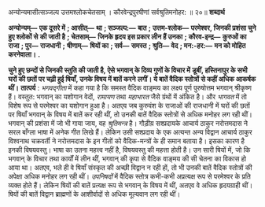  

अन्योन्यमासीत्सञ्जल्प उत्तमश्लोकचेतसाम् । कौरवेन्द्रपुरषीणां सर्वश्रुतिमनोहर: ॥ २०॥ **शब्दार्थ** 

**अन्योन्यम्—** **एक दूसरे में** **; आसीत्—** **था** **; सञ्जल्प:—** **बात** **; उत्तम-श्लोक—** **परमेश्वर, जिनकी प्रशंसा चुने हुए श्लोकों से** **की जाती है** **; चेतसाम्—** **जिनके हृदय इस प्रकार लीन हैं उनका** **; कौरव-इन्द्र—** **कुरुओं का राजा** **; पुर—** **राजधानी** **;** **षीणाम्—** **षियों का** **; सर्व—** **समस्त** **; श्रुति—** **वेद** **; मन:-हर:—** **मन को मोहित करनेवाला।** **.** 

**चुने हुए छन्दों से जिनकी स्तुति की जाती है, ऐसे भगवान् के दिव्य गुणों के विचार में** **डूबीं, हस्तिनापुर के सभी घरों की छतों पर चढ़ी हुई षियाँ, उनके विषय में बातें करने** **लगीं। ये बातें वैदिक स्तोत्रों से कहीं अधिक आकर्षक थीं।** **तात्पर्य** : *भगवद्गीता* में कहा गया है कि समस्त वैदिक वाङ्मय का लक्ष्य पूर्ण पुरुषोत्तम भगवान् श्रीकृष्ण हैं। वस्तुत: भगवान् का यशोगान वेदों, *रामायण* तथा *महाभारत* जैसे ग्रंथों में अंकित है। और *भागवत* में तो विशेष रूप से परमेश्वर का यशोगान हुआ है। अतएव जब कुरुवंश के राजाओं की राजधानी में घरों की छतों पर षियाँ भगवान् के विषय में बातें कर रही थीं, तो उनकी बातें वैदिक स्तोत्रों से अधिक मनोहर लग रही थीं। भगवान् की प्रशंसा में जो भी गाया जाय, वह *श्रुतिमन्त्र* है। गौड़ीय़ सश्प्रदायके आचार्य ठाकुर नरोत्तमदास ने सरल बाँग्ला भाषा में अनेक गीत लिखे हैं। लेकिन उसी सश्प्रदाय के एक अत्यन्त अन्य विद्वान आचार्य ठाकुर विश्वनाथ चक्रवर्ती ने नरोत्तमदास के इन गीतों को वैदिक-मन्त्रों के ही समान बताया है। इसका कारण है इनकी विषयवस्तु। भाषा का उतना महत्त्व नहीं है, विषयवस्तु की महत्ता होती है। उन सारी षियों में, जो कि भगवान् के विचार तथा कार्यों में लीन थीं, भगवान् की कृपा से वैदिक वाङ्मय की सी चेतना का विकास हो आया था। अतएव, भले ही वे षियाँ संस्कृत की अच्छी विद्वान न रही हों, तो भी उनकी बातें वैदिक स्तोत्रों की अपेक्षा अधिक मनोहर लग रही थीं। *उपनिषदों* में वैदिक स्तोत्र कभी-कभी अप्रत्यक्ष रूप से परमेश्वर के प्रति व्यक्त होते हैं। लेकिन षियों की बातें प्रत्यक्ष रूप से भगवान् के विषय में थीं, अतएव वे अधिक हृदयग्राही थीं। षियों की बातें विद्वान ब्राह्मणों के आशीर्वादों से अधिक मूल्यवान लग रही थीं। 